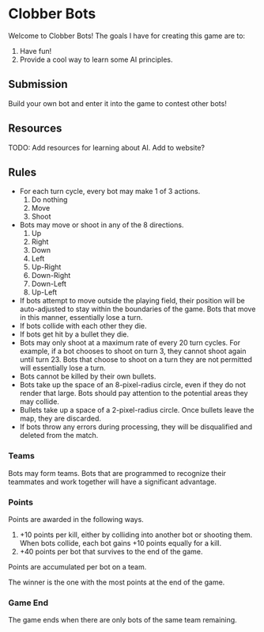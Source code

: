# Clobber Bots

Welcome to Clobber Bots! The goals I have for creating this game are to:

1. Have fun!
2. Provide a cool way to learn some AI principles.

## Submission

Build your own bot and enter it into the game to contest other bots!

## Resources

TODO: Add resources for learning about AI. Add to website?

## Rules

- For each turn cycle, every bot may make 1 of 3 actions.
    1. Do nothing
    2. Move
    3. Shoot
- Bots may move or shoot in any of the 8 directions.
	1. Up
	2. Right
	3. Down
	4. Left
	5. Up-Right
	6. Down-Right
	7. Down-Left
	8. Up-Left
- If bots attempt to move outside the playing field, their position will be auto-adjusted to stay within the boundaries of the game. Bots that move in this manner, essentially lose a turn.
- If bots collide with each other they die.
- If bots get hit by a bullet they die.
- Bots may only shoot at a maximum rate of every 20 turn cycles. For example, if a bot chooses to shoot on turn 3, they cannot shoot again until turn 23. Bots that choose to shoot on a turn they are not permitted will essentially lose a turn.
- Bots cannot be killed by their own bullets.
- Bots take up the space of an 8-pixel-radius circle, even if they do not render that large. Bots should pay attention to the potential areas they may collide.
- Bullets take up a space of a 2-pixel-radius circle. Once bullets leave the map, they are discarded.
- If bots throw any errors during processing, they will be disqualified and deleted from the match.

### Teams

Bots may form teams. Bots that are programmed to recognize their teammates and work together will have a significant advantage.

### Points

Points are awarded in the following ways.

1. +10 points per kill, either by colliding into another bot or shooting them. When bots collide, each bot gains +10 points equally for a kill.
2. +40 points per bot that survives to the end of the game.

Points are accumulated per bot on a team.

The winner is the one with the most points at the end of the game.

### Game End

The game ends when there are only bots of the same team remaining.
